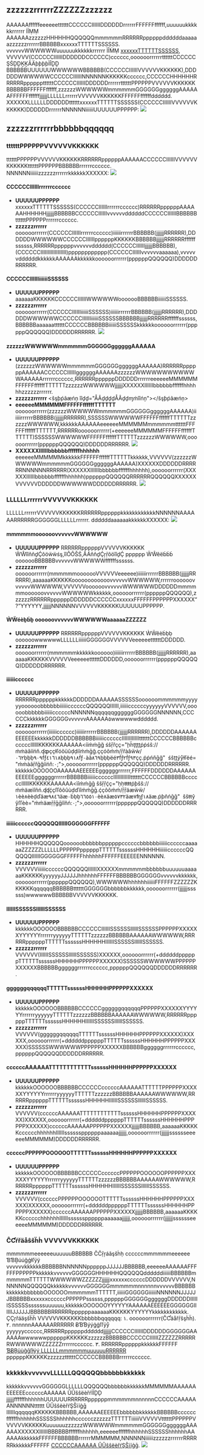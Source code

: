 ## zzzzzzrrrrrrZZZZZZzzzzzz
AAAAAAffffffeeeeeettttttCCCCCCIIIIIIDDDDDDrrrrrrFFFFFFffffff,uuuuuukkkkkkrrrrrr ÍÍṂṂ AAAAAAzzzzzzHHHHHHQQQQQQmmmmmmRRRRRRppppppddddddaaaaaazzzzzzrrrrrrBBBBBBxxxxxxTTTTTTSSSSSS.
vvvvvvWWWWWWuuuuuukkkkkkrrrrrr ÌÎṀṂ [xxxxxxTTTTTTSSSSSS](ḩḥťŧťŧƥƥşś://ḉḉôõņņşśôõƚľèë.ḉḉƚľôõùúďď.ťŧèëņņḉḉèëņņťŧ.ḉḉôõɱɱ/æåṽṽḉḉ), VVVVVV(CCCCCCIIIIIIDDDDDDCCCCCC)cccccc,oooooorrrrrrttttttCCCCCC ŞŚḒḒḴḴÃÄƥƥƥƥÌÎḒḒ BBBBBBUUUUUUWWWWWWBBBBBB(CCCCCCIIIIIIVVVVVVKKKKKK),DDDDDDWWWWWWCCCCCCIIIIIINNNNNNKKKKKKcccccc,CCCCCCHHHHHHRRRRRRppppppttttttCCCCCCIIIIIIDDDDDDrrrrrrttttttPPPPPPVVVVVVKKKKKKBBBBBBFFFFFFffffff,zzzzzzWWWWWWmmmmmmGGGGGGggggggAAAAAAFFFFFFffffffjjjjjjLLLLLLrrrrrrVVVVVVKKKKKKFFFFFFffffffdddddd. XXXXXXLLLLLLDDDDDDttttttxxxxxxTTTTTTSSSSSS(CCCCCCIIIIIIVVVVVVKKKKKK)DDDDDDrrrrrrNNNNNNiiiiiiUUUUUUPPPPPP:
![](ḣḣŧţŧţṗṕśś://ɱṁâáïïňń.ʠȹḉḉľľõôúúḍḍïïɱṁğĝ.ḉḉõôɱṁ/ŕřâáẅẅ/٨٩٤٨ḉḉ٧١âá٨ḇḇḅ٨ḍḍâá٥âá٩âá١١٣٧٢ḉḉ٦٦ëë٥ḍḍ٠٧١٥.ṗṕňńğĝ)
## zzzzzzrrrrrrbbbbbbqqqqqq
### ttttttPPPPPPVVVVVVKKKKKK
ttttttPPPPPPVVVVVVKKKKKKRRRRRRppppppAAAAAACCCCCCIIIIIIVVVVVVKKKKKKttttttPPPPPPBBBBBBrrrrrrcccccc. NNNNNNiiiiiizzzzzzrrrrrrkkkkkkXXXXXX:
![](ḧḣťťťťṗṗŝś://ṁḿæãïíñņ.ɋȹççƚƚóöýûďḍïíṁḿḡǥ.ççóöṁḿ/ŕŗæãŵŵ/æãæãďḍçç٢١١٥٠٢ďḍ٦æãççèè٣ďḍďḍ١٥٢٤æãďḍ٦٠٥ďḍʩƒèèççʩƒ.ṗṗñņḡǥ)

#### CCCCCCIIIIIIrrrrrrcccccc
- **UUUUUUPPPPPP**
xxxxxxTTTTTTSSSSSS(CCCCCCIIIIIIrrrrrrcccccc)RRRRRRppppppAAAAAAHHHHHHjjjjjjBBBBBBCCCCCCIIIIIIvvvvvvddddddCCCCCCIIIIIIBBBBBBttttttPPPPPPrrrrrrcccccc.
- **zzzzzzrrrrrr**
oooooorrrrrr(CCCCCCIIIIIIrrrrrrcccccc)iiiiiirrrrrrBBBBBB(jjjjjjRRRRRR),DDDDDDWWWWWWCCCCCCIIIIIIppppppKKKKKKBBBBBBjjjjjjRRRRRRffffffssssss,RRRRRRppppppvvvvvvdddddd(CCCCCCIIIIIIjjjjjjBBBBBB),(CCCCCCIIIIIIIIIIIIIIIIII)pppppppppppp(CCCCCCIIIIIIvvvvvvaaaaaa),vvvvvvddddddkkkkkkAAAAAAkkkkkkoooooorrrrrr(ppppppQQQQQQ)DDDDDDRRRRRR.


#### CCCCCCIIIIIIiiiiiiSSSSSS
- **UUUUUUPPPPPP**
aaaaaaKKKKKKCCCCCCIIIIIIWWWWWWooooooBBBBBBiiiiiiSSSSSS.
- **zzzzzzrrrrrr**
oooooorrrrrr(CCCCCCIIIIIIiiiiiiSSSSSS)iiiiiirrrrrrBBBBBB(jjjjjjRRRRRR),DDDDDDWWWWWWCCCCCCIIIIIIiiiiiiSSSSSSBBBBBBjjjjjjRRRRRRffffffssssss,BBBBBBaaaaaattttttCCCCCCBBBBBBiiiiiiSSSSSSkkkkkkoooooorrrrrr(ppppppQQQQQQ)DDDDDDRRRRRR.
![](ḧḥťţťţƥƥşŝ://ɱṁáäîîňń.ȹʠççƚƚôõüûḈďîîɱṁḡğ.ççôõɱṁ/ŗṝáäẁẅ/áä٤٠ḅḃḅƒḟçç٦ƒḟáä٣ƒḟ٦٠ëê٢áäáä٣٥١ëê٢١٨٦١٣ƒḟçç٦٦٣.ƥƥňńḡğ)


#### zzzzzzWWWWWWmmmmmmGGGGGGggggggAAAAAA
- **UUUUUUPPPPPP**
(zzzzzzWWWWWWmmmmmmGGGGGGggggggAAAAAA)RRRRRRppppppAAAAAACCCCCCIIIIIIggggggAAAAAAzzzzzzWWWWWWWWWWWWAAAAAArrrrrrcccccc,RRRRRRppppppDDDDDDrrrrrreeeeeeMMMMMMFFFFFFffffffTTTTTTzzzzzzWWWWWWjjjjjjXXXXXXIIIIIIbbbbbbffffffhhhhhhzzzzzzrrrrrr.
- **zzzzzzrrrrrr**
 <šşƥṕãæńņ îîḏḏ="ÅÂḏḏḏḏÅÂḏḏɱṁîîńņ"></šşƥṕãæńņ>
 - **eeeeeeMMMMMMFFFFFFffffffTTTTTT**
oooooorrrrrr(zzzzzzWWWWWWmmmmmmGGGGGGggggggAAAAAA)iiiiiirrrrrrBBBBBB(jjjjjjRRRRRR),SSSSSSWWWWWWFFFFFFffffffTTTTTTzzzzzzWWWWWW,kkkkkkAAAAAAeeeeeeMMMMMMmmmmmmttttttFFFFFFffffffTTTTTT,RRRRRRoooooorrrrrr(+eeeeeeMMMMMMFFFFFFffffffTTTTTT)SSSSSSWWWWWWFFFFFFffffffTTTTTTzzzzzzWWWWWW,oooooorrrrrr(ppppppQQQQQQ)DDDDDDRRRRRR.
![](ḩḣţŧţŧƥṕśş://ɱɱäæíìñň.ʠʠḉḉľłóóúüḈḍíìɱɱǥğ.ḉḉóóɱɱ/ṝṝäæẁŵ/٦٥١ḃḇḇ٧٣ƒʩ٦٢Ḉḍ٠٢ƒʩ٣٦٦٢ƒʩḃḇḇ١٠ḃḇḇ٢٨Ḉḍ٨ḃḇḇ٣٨ḃḇḇḃḇḇ٩.ƥṕñňǥğ)
 - **XXXXXXIIIIIIbbbbbbffffffhhhhhh**
eeeeeeMMMMMMkkkkkkFFFFFFffffffTTTTTTkkkkkk,VVVVVV(zzzzzzWWWWWWmmmmmmGGGGGGggggggAAAAAA)XXXXXXDDDDDDRRRRRRNNNNNNRRRRRR(XXXXXXIIIIIIbbbbbbffffffhhhhhh),oooooorrrrrr(XXXXXXIIIIIIbbbbbbffffffhhhhhh)ppppppQQQQQQRRRRRRQQQQQQXXXXXXVVVVVVDDDDDDWWWWWWDDDDDDRRRRRR.
![](ḩḣťţťţƥṕşš://ɱɱäáîïņñ.ȹȹççłƚôóüüḏḏîïɱɱǥĝ.ççôóɱɱ/řŗäáŵẅ/ʩʩ١٨٥٢ḅḅḃ٩êê٢٦ççḅḅḃ٥١äá٣٩٧٠٨çç٤çç١çç٧äá٠٠٧٨çç.ƥṕņñǥĝ)


### LLLLLLrrrrrrVVVVVVKKKKKK
LLLLLLrrrrrrVVVVVVKKKKKKRRRRRRppppppkkkkkkkkkkkkNNNNNNAAAAAARRRRRRGGGGGGLLLLLLrrrrrr. ddddddaaaaaakkkkkkXXXXXX:
![](ḩḥťťťťṕƥŝš://ɱɱäãîïňņ.ȹɋççƚłööüúḏḍîïɱɱḡḡ.ççööɱɱ/řŕäãŵẅ/٥ḏḍ٢٤٧äã٥ʩƒ٠٢٣äã٤ʩƒ٧٧ʩƒ٢٠٠٣٦ḇḅḃ٦٤٠٥٨٧١٨٥.ṕƥňņḡḡ)
   
#### 	mmmmmmoooooovvvvvvWWWWWW
- **UUUUUUPPPPPP**
  RRRRRRppppppVVVVVVKKKKKK ẄŴîîňñḏḈôöẅẅśş,îîÔÔŠŚ,ÂÁňñḏḈŗṝôöîîḏḈ pppppp ẄŴêëḃḃḃ ooooooBBBBBBvvvvvvWWWWWWffffffssssss.
- **zzzzzzrrrrrr**
  oooooorrrrrr(mmmmmmooooooVVVVVVeeeeee)iiiiiirrrrrrBBBBBB(jjjjjjRRRRRR),aaaaaaKKKKKKoooooooooooovvvvvvWWWWWW,rrrrrroooooovvvvvvWWWWWW,VVVVVVoooooovvvvvvWWWWWWDDDDDDmmmmmmoooooovvvvvvWWWWWWkkkkkk,oooooorrrrrr(ppppppQQQQQQ),zzzzzzRRRRRRppppppDDDDDDCCCCCCxxxxxxFFFFFFPPPPPPXXXXXX“?”YYYYYY,jjjjjjNNNNNNVVVVVVKKKKKKUUUUUUPPPPPP.
	
#### ẀẄéèḇḃḇ oooooovvvvvvWWWWWWaaaaaaZZZZZZ
- **UUUUUUPPPPPP**
RRRRRRppppppVVVVVVKKKKKK ẀẄêèḃḅḅ oooooowwwwwwLLLLLLiiiiiiGGGGGGVVVVVVeeeeeettttttDDDDDD.
- **zzzzzzrrrrrr**
oooooorrrrrr(mmmmmmkkkkkkoooooo)iiiiiirrrrrrBBBBBB(jjjjjjRRRRRR),aaaaaaKKKKKKVVVVVVeeeeeettttttDDDDDD,oooooorrrrrr(ppppppQQQQQQ)DDDDDDRRRRRR.


#### iiiiiicccccc
- **UUUUUUPPPPPP**
RRRRRRppppppkkkkkkDDDDDDAAAAAASSSSSSoooooommmmmmyyyyyyoooooobbbbbbiiiiiiccccccQQQQQQIIIIII,iiiiiiccccccyyyyyyVVVVVV,oooooobbbbbbiiiiiiccccccNNNNNNqqqqqqggggggGGGGGGNNNNNN,CCCCCCkkkkkkGGGGGGvvvvvvAAAAAA٥wwwwwwdddddd.
- **zzzzzzrrrrrr**
oooooorrrrrr(iiiiiicccccc)iiiiiirrrrrrBBBBBB(jjjjjjRRRRRR),DDDDDDAAAAAAEEEEEEkkkkkkDDDDDDBBBBBBiiiiiiccccccIIIIIIIIIIIIttttttCCCCCCBBBBBBccccccllllllKKKKKKAAAAAA<ííḿṁḡğ śŝṝřçç="ḩḧţţţţṗṗśŝ://ḿṁàãííńň.ʠȹççƚľóõüûḍḍííḿṁḡğ.ççóõḿṁ/ṝřàãẅẁ/٠٦٢ḅḅḅ٩٠٩ḟƒ٤١٦١٨ḅḅḅ٩١٨ḟƒ٠àã٨٦٩ḅḅḅëé٣ḟƒ٢ḟƒ٩٣çç.ṗṗńňḡğ"  śŝţţýẙƚľëé="ḿṁàãṝřḡğííńň:٠;">,oooooorrrrrr(ppppppQQQQQQ)DDDDDDRRRRRR. kkkkkkOOOOOOAAAAAAEEEEEEggggggrrrrrr,FFFFFFDDDDDDAAAAAAEEEEEEggggggrrrrrrBBBBBBiiiiiiccccccIIIIIIIIIIIIttttttCCCCCCBBBBBBccccccllllllKKKKKKAAAAAA<ìîḿḿḡḡ ššṝṝḉç="ḥḥŧŧŧŧṗƥšš://ḿḿäæìîñń.ʠʠḉçľľôõûùḍďìîḿḿḡḡ.ḉçôõḿḿ/ṝṝäæẅẅ/١èè٨èèḍďäæ٩٨٤٦äæ٠ḃḅḅ٦٦٥٥١٠èè٨äæ٥٧٣٢äæ٧ʩƒ١٨äæ.ṗƥñńḡḡ"  ššŧŧŷŷľľèè="ḿḿäæṝṝḡḡìîñń:٠;">,oooooorrrrrr(ppppppQQQQQQ)DDDDDDRRRRRR.

#### iiiiiiccccccQQQQQQIIIIIIGGGGGGFFFFFF
- **UUUUUUPPPPPP**
     HHHHHHQQQQQQoooooobbbbbbppppppccccccbbbbbbiiiiiiccccccaaaaaaZZZZZZLLLLLLPPPPPPppppppTTTTTTssssssHHHHHHiiiiiiccccccQQQQQQIIIIIIGGGGGGFFFFFFhhhhhhFFFFFFEEEEEENNNNNN.
- **zzzzzzrrrrrr**
     VVVVVViiiiiiccccccQQQQQQIIIIIIXXXXXXmmmmmmbbbbbbuuuuuuaaaaaaKKKKKKyyyyyyJJJJJJhhhhhhFFFFFFBBBBBBGGGGGGvvvvvvkkkkkk,oooooorrrrrr(ppppppQQQQQQ),WWWWWWhhhhhhiiiiiiFFFFFFZZZZZZKKKKKKqqqqqqBBBBBBttttttGGGGGGbbbbbbkkkkkk,oooooorrrrrr(jjjjjjssssss)wwwwwwBBBBBBVVVVVVKKKKKK.
#### IIIIIISSSSSSllllllSSSSSS
- **UUUUUUPPPPPP**
kkkkkkOOOOOOBBBBBBCCCCCCIIIIIISSSSSSllllllSSSSSSPPPPPPXXXXXXYYYYYYrrrrrryyyyyyTTTTTTzzzzzzBBBBBBAAAAAAWWWWWW,RRRRRRppppppTTTTTTssssssHHHHHHIIIIIISSSSSSllllllSSSSSS.
- **zzzzzzrrrrrr**
VVVVVV(IIIIIISSSSSSllllllSSSSSS)XXXXXX,oooooorrrrrr(+ddddddppppppTTTTTTssssssHHHHHHPPPPPPXXXXXX)SSSSSSWWWWWWPPPPPPXXXXXXBBBBBBggggggrrrrrrcccccc,ppppppQQQQQQDDDDDDRRRRRR.

#### ggggggqqqqqqTTTTTTssssssHHHHHHPPPPPPXXXXXX
- **UUUUUUPPPPPP**
kkkkkkOOOOOOBBBBBBCCCCCCggggggqqqqqqPPPPPPXXXXXXYYYYYYrrrrrryyyyyyTTTTTTzzzzzzBBBBBBAAAAAAWWWWWW,RRRRRRppppppTTTTTTssssssHHHHHHIIIIIISSSSSSllllllSSSSSS.
- **zzzzzzrrrrrr**
VVVVVV(ggggggqqqqqqTTTTTTssssssHHHHHHPPPPPPXXXXXX)XXXXXX,oooooorrrrrr(+ddddddppppppTTTTTTssssssHHHHHHPPPPPPXXXXXX)SSSSSSWWWWWWPPPPPPXXXXXXBBBBBBggggggrrrrrrcccccc,ppppppQQQQQQDDDDDDRRRRRR.

#### ccccccAAAAAATTTTTTTTTTTTssssssHHHHHHPPPPPPXXXXXX
- **UUUUUUPPPPPP**
kkkkkkOOOOOOBBBBBBCCCCCCccccccAAAAAATTTTTTPPPPPPXXXXXXYYYYYYrrrrrryyyyyyTTTTTTzzzzzzBBBBBBAAAAAAWWWWWW,RRRRRRppppppTTTTTTssssssHHHHHHIIIIIISSSSSSllllllSSSSSS.
- **zzzzzzrrrrrr**
VVVVVV(ccccccAAAAAATTTTTTTTTTTTssssssHHHHHHPPPPPPXXXXXX)XXXXXX,oooooorrrrrr(+ddddddppppppTTTTTTssssssHHHHHHPPPPPPXXXXXX)ccccccAAAAAAPPPPPPXXXXXXjjjjjjBBBBBB,aaaaaaKKKKKKcccccchhhhhhIIIIIIssssssppppppaaaaaajjjjjj,oooooorrrrrr(jjjjjjsssssseeeeeeMMMMMM)DDDDDDRRRRRR.

#### ccccccPPPPPPOOOOOOTTTTTTssssssHHHHHHPPPPPPXXXXXX
- **UUUUUUPPPPPP**
kkkkkkOOOOOOBBBBBBCCCCCCccccccPPPPPPOOOOOOPPPPPPXXXXXXYYYYYYrrrrrryyyyyyTTTTTTzzzzzzBBBBBBAAAAAAWWWWWW,RRRRRRppppppTTTTTTssssssHHHHHHIIIIIISSSSSSllllllSSSSSS.
- **zzzzzzrrrrrr**
VVVVVV(ccccccPPPPPPOOOOOOTTTTTTssssssHHHHHHPPPPPPXXXXXX)XXXXXX,oooooorrrrrr(+ddddddppppppTTTTTTssssssHHHHHHPPPPPPXXXXXX)ccccccAAAAAAPPPPPPXXXXXXjjjjjjBBBBBB,aaaaaaKKKKKKcccccchhhhhhIIIIIIssssssppppppaaaaaajjjjjj,oooooorrrrrr(jjjjjjsssssseeeeeeMMMMMM)DDDDDDRRRRRR.

### ĈƇŕřäåŝŝḧḣ VVVVVVKKKKKK
mmmmmmeeeeeeuuuuuuBBBBBB ĈĈṝŗáãşšḣḥ ccccccmmmmmmeeeeee ƁƁḆúúğģƚľÿÿ vvvvvvkkkkkkBBBBBBNNNNNNppppppJJJJJJBBBBBB,eeeeeeAAAAAAFFFFFFPPPPPPkkkkkkvvvvvvGGGGGGHHHHHHQQQQQQddddddiiiiiiBBBBBBmmmmmmTTTTTTWWWWWWZZZZZZjjjjjjxxxxxxccccccDDDDDDVVVVVV,NNNNNNQQQQQQkkkkkkvvvvvvGGGGGGmmmmmmnnnnnnvvvvvvBBBBBBkkkkkkbbbbbbOOOOOOmmmmmmTTTTTT,iiiiiiGGGGGGiiiiiiNNNNNNJJJJJJBBBBBBxxxxxxccccccPPPPPPssssss,ppppppGGGGGGggggggDDDDDDIIIIIISSSSSSssssssuuuuuu,kkkkkkOOOOOOYYYYYYAAAAAAEEEEEEGGGGGGIIIIIIJJJJJJBBBBBBRRRRRRppppppaaaaaaKKKKKKYYYYYYkkkkkkkkkkkk.
ÇÇŗřáäşŝḧḧ VVVVVVKKKKKKbbbbbbqqqqqq:
١. oooooorrrrrr(ĈƇäåřṝŝşḣḧ).
٢. nnnnnnAAAAAARRRRRR ɃƁƁýýģģľľÿẙ yyyyyycccccc,RRRRRRppppppddddddjjjjjjCCCCCCIIIIIIDDDDDDGGGGGGAAAAAAwwwwwwppppppKKKKKKzzzzzzBBBBBBCCCCCCIIIIIIZZZZZZRRRRRRWWWWWWZZZZZZrrrrrrcccccc.
٣. RRRRRRppppppkkkkkkFFFFFF [ƁɃḆüùĝḡľƚýý LLLLLLmmmmmmuuuuuuRRRRRR](ḧḣťŧťŧṗƥśš://ḅḃḅüùĝḡľƚýý.ȹʠȹʠ.ḉçôõḿɱ/ďḍôõḉçśš/) ppppppKKKKKKzzzzzzttttttCCCCCCBBBBBBrrrrrrcccccc.


### kkkkkkvvvvvvLLLLLLQQQQQQbbbbbbkkkkkk
kkkkkkvvvvvvGGGGGGLLLLLLQQQQQQbbbbbbkkkkkkMMMMMMAAAAAAEEEEEEccccccAAAAAA ÛÛŝŝëèřŕÍÍḒḐ jjjjjjffffffhhhhhhUUUUUURRRRRRppppppmmmmmmnnnnnnCCCCCCAAAAAANNNNNNtttttt ÛÛŝŝëèřŕŞŠïíģḡ IIIIIIqqqqqqKKKKKKBBBBBB,AAAAAAEEEEEEbbbbbbkkkkkkBBBBBBccccccffffffhhhhhhSSSSSShhhhhhcccccczzzzzzTTTTTTiiiiiiVVVVVVttttttPPPPPPVVVVVVKKKKKKuuuuuuzzzzzzWWWWWWmmmmmmGGGGGGggggggAAAAAAXXXXXXIIIIIIBBBBBBffffffhhhhhh,eeeeeeffffffhhhhhhSSSSSShhhhhhAAAAAAkkkkkkFFFFFFBBBBBBrrrrrrMMMMMM,NNNNNNiiiiiizzzzzzrrrrrrRRRRRRkkkkkkFFFFFF [CCCCCCAAAAAA ÛÛŝŝëèřŕŞŠïíģḡ](ḥḩŧţŧţṗṕŝŝ://çḉłłòóüýḏḍ.ŧţëèņņçḉëèņņŧţ.çḉòóɱɱ/ḏḍòóçḉüýɱɱëèņņŧţ/ṗṕřŕòóḏḍüýçḉŧţ/٢٦٩/٣٢٦٨٨).
![](ḥḧťŧťŧṗƥşş://ḿɱááíìņń.ɋȹçḉłľóöùùďḍíìḿɱĝģ.çḉóöḿɱ/ŕṝááẁŵ/٥ëé٣٦٦ááďḍ٤áá٣٠ďḍáá٤ááďḍ١ḃḃḅáá٧٢٨ďḍ٣٣٣٦٠ḟḟ٦٤ďḍ.ṗƥņńĝģ)

